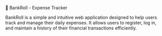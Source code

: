 💸 BankRoll - Expense Tracker

BankRoll is a simple and intuitive web application designed to help users track and manage their daily expenses. It allows users to register, log in, and maintain a history of their financial transactions efficiently.

